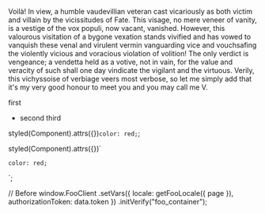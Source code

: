 Voilà! In view, a humble vaudevillian veteran cast vicariously as both victim and villain by the vicissitudes of Fate. This visage, no mere veneer of vanity, is a vestige of the vox populi, now vacant, vanished. However, this valourous visitation of a bygone vexation stands vivified and has vowed to vanquish these venal and virulent vermin vanguarding vice and vouchsafing the violently vicious and voracious violation of volition! The only verdict is vengeance; a vendetta held as a votive, not in vain, for the value and veracity of such shall one day vindicate the vigilant and the virtuous. Verily, this vichyssoise of verbiage veers most verbose, so let me simply add that it's my very good honour to meet you and you may call me V.

first

- second
third

styled(Component).attrs({})`color: red;`;

styled(Component).attrs({})`

    color: red;
`;

// Before
window.FooClient
  .setVars({
    locale: getFooLocale({ page }),
    authorizationToken: data.token
  })
  .initVerify("foo_container");
